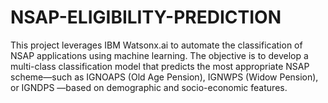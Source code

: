 # NSAP-ELIGIBILITY-PREDICTION
This project leverages IBM Watsonx.ai to automate the classification of NSAP applications using machine learning. The objective is to develop a multi-class classification model that predicts the most appropriate NSAP scheme—such as IGNOAPS (Old Age Pension), IGNWPS (Widow Pension), or IGNDPS —based on demographic and socio-economic features.
